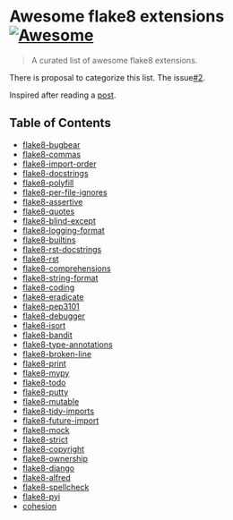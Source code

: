 # Awesome flake8 extensions [![Awesome](https://cdn.rawgit.com/sindresorhus/awesome/d7305f38d29fed78fa85652e3a63e154dd8e8829/media/badge.svg)](https://github.com/sindresorhus/awesome)

> A curated list of awesome flake8 extensions.

There is proposal to categorize this list. The issue[#2](https://github.com/DmytroLitvinov/awesome-flake8-extensions/issues/2).

Inspired after reading a [post](https://julien.danjou.info/the-best-flake8-extensions/).


Table of Contents
-----------------

- [flake8-bugbear](https://github.com/PyCQA/flake8-bugbear)
- [flake8-commas](https://github.com/PyCQA/flake8-commas)
- [flake8-import-order](https://github.com/PyCQA/flake8-import-order)
- [flake8-docstrings](https://gitlab.com/pycqa/flake8-docstrings)
- [flake8-polyfill](https://gitlab.com/pycqa/flake8-polyfill)
- [flake8-per-file-ignores](https://github.com/snoack/flake8-per-file-ignores)
- [flake8-assertive](https://github.com/jparise/flake8-assertive)
- [flake8-quotes](https://github.com/zheller/flake8-quotes)
- [flake8-blind-except](https://github.com/elijahandrews/flake8-blind-except)
- [flake8-logging-format](https://github.com/globality-corp/flake8-logging-format)
- [flake8-builtins](https://github.com/gforcada/flake8-builtins)
- [flake8-rst-docstrings](https://github.com/peterjc/flake8-rst-docstrings)
- [flake8-rst](https://github.com/kataev/flake8-rst)
- [flake8-comprehensions](https://github.com/adamchainz/flake8-comprehensions)
- [flake8-string-format](https://github.com/xZise/flake8-string-format)
- [flake8-coding](https://github.com/tk0miya/flake8-coding)
- [flake8-eradicate](https://github.com/sobolevn/flake8-eradicate)
- [flake8-pep3101](https://github.com/gforcada/flake8-pep3101)
- [flake8-debugger](https://github.com/JBKahn/flake8-debugger)
- [flake8-isort](https://github.com/gforcada/flake8-isort)
- [flake8-bandit](https://github.com/tylerwince/flake8-bandit)
- [flake8-type-annotations](https://github.com/sobolevn/flake8-type-annotations)
- [flake8-broken-line](https://github.com/sobolevn/flake8-broken-line)
- [flake8-print](https://github.com/JBKahn/flake8-print)
- [flake8-mypy](https://github.com/ambv/flake8-mypy)
- [flake8-todo](https://github.com/schlamar/flake8-todo)
- [flake8-putty](https://github.com/jayvdb/flake8-putty)
- [flake8-mutable](https://github.com/ebeweber/flake8-mutable)
- [flake8-tidy-imports](https://github.com/adamchainz/flake8-tidy-imports)
- [flake8-future-import](https://github.com/xZise/flake8-future-import)
- [flake8-mock](https://github.com/aleGpereira/flake8-mock)
- [flake8-strict](https://github.com/smarkets/flake8-strict)
- [flake8-copyright](https://github.com/savoirfairelinux/flake8-copyright)
- [flake8-ownership](https://github.com/decafjoe/flake8-ownership)
- [flake8-django](https://github.com/rocioar/flake8-django)
- [flake8-alfred](https://github.com/datatheorem/flake8-alfred)
- [flake8-spellcheck](https://github.com/MichaelAquilina/flake8-spellcheck)
- [flake8-pyi](https://github.com/ambv/flake8-pyi)
- [cohesion](https://github.com/mschwager/cohesion#flake8-support)
